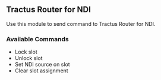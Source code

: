 ## Tractus Router for NDI

Use this module to send command to Tractus Router for NDI.

### Available Commands
- Lock slot
- Unlock slot
- Set NDI source on slot
- Clear slot assignment
